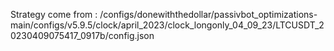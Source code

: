 Strategy come from : /configs/donewiththedollar/passivbot_optimizations-main/configs/v5.9.5/clock/april_2023/clock_longonly_04_09_23/LTCUSDT_20230409075417_0917b/config.json